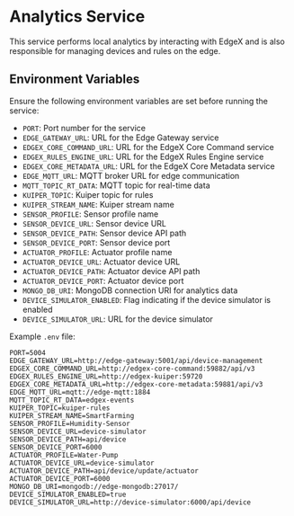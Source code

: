 # Analytics Service

This service performs local analytics by interacting with EdgeX and is also responsible for managing devices and rules on the edge.

## Environment Variables

Ensure the following environment variables are set before running the service:

- `PORT`: Port number for the service
- `EDGE_GATEWAY_URL`: URL for the Edge Gateway service
- `EDGEX_CORE_COMMAND_URL`: URL for the EdgeX Core Command service
- `EDGEX_RULES_ENGINE_URL`: URL for the EdgeX Rules Engine service
- `EDGEX_CORE_METADATA_URL`: URL for the EdgeX Core Metadata service
- `EDGE_MQTT_URL`: MQTT broker URL for edge communication
- `MQTT_TOPIC_RT_DATA`: MQTT topic for real-time data
- `KUIPER_TOPIC`: Kuiper topic for rules
- `KUIPER_STREAM_NAME`: Kuiper stream name
- `SENSOR_PROFILE`: Sensor profile name
- `SENSOR_DEVICE_URL`: Sensor device URL
- `SENSOR_DEVICE_PATH`: Sensor device API path
- `SENSOR_DEVICE_PORT`: Sensor device port
- `ACTUATOR_PROFILE`: Actuator profile name
- `ACTUATOR_DEVICE_URL`: Actuator device URL
- `ACTUATOR_DEVICE_PATH`: Actuator device API path
- `ACTUATOR_DEVICE_PORT`: Actuator device port
- `MONGO_DB_URI`: MongoDB connection URI for analytics data
- `DEVICE_SIMULATOR_ENABLED`: Flag indicating if the device simulator is enabled
- `DEVICE_SIMULATOR_URL`: URL for the device simulator

Example `.env` file:

```plaintext
PORT=5004
EDGE_GATEWAY_URL=http://edge-gateway:5001/api/device-management
EDGEX_CORE_COMMAND_URL=http://edgex-core-command:59882/api/v3
EDGEX_RULES_ENGINE_URL=http://edgex-kuiper:59720
EDGEX_CORE_METADATA_URL=http://edgex-core-metadata:59881/api/v3
EDGE_MQTT_URL=mqtt://edge-mqtt:1884
MQTT_TOPIC_RT_DATA=edgex-events
KUIPER_TOPIC=kuiper-rules
KUIPER_STREAM_NAME=SmartFarming
SENSOR_PROFILE=Humidity-Sensor
SENSOR_DEVICE_URL=device-simulator
SENSOR_DEVICE_PATH=api/device
SENSOR_DEVICE_PORT=6000
ACTUATOR_PROFILE=Water-Pump
ACTUATOR_DEVICE_URL=device-simulator
ACTUATOR_DEVICE_PATH=api/device/update/actuator
ACTUATOR_DEVICE_PORT=6000
MONGO_DB_URI=mongodb://edge-mongodb:27017/
DEVICE_SIMULATOR_ENABLED=true
DEVICE_SIMULATOR_URL=http://device-simulator:6000/api/device

